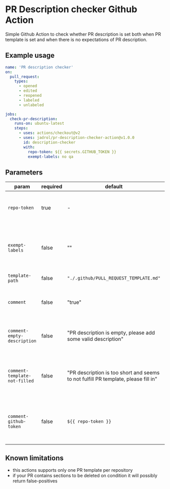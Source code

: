 # PR Description checker Github Action

Simple Github Action to check whether PR description is set both when PR template is set and when there is no expectations of PR description.

## Example usage

```yaml
name: 'PR description checker'
on:
  pull_request:
    types:
      - opened
      - edited
      - reopened
      - labeled
      - unlabeled

jobs:
  check-pr-description:
    runs-on: ubuntu-latest
    steps:
      - uses: actions/checkout@v2
      - uses: jadrol/pr-description-checker-action@v1.0.0
        id: description-checker
        with:
          repo-token: ${{ secrets.GITHUB_TOKEN }}
          exempt-labels: no qa

```

## Parameters

| param                         | required | default                                                                            | description                                                            |
| ----------------------------- | -------- | ---------------------------------------------------------------------------------- | ---------------------------------------------------------------------- |
| `repo-token`                  | true     | -                                                                                  | Github token provided in Github Actions                                |
| `exempt-labels`               | false    | ""                                                                                 | list of labels to exempt from check, comma separated                   |
| `template-path`               | false    | `"./.github/PULL_REQUEST_TEMPLATE.md"`                                             | path to PR template                                                    |
| `comment`                     | false    | "true"                                                                             | whether to post comment when check fails                               |
| `comment-empty-description`   | false    | "PR description is empty, please add some valid description"                       | comment body used when empty description                               |
| `comment-template-not-filled` | false    | "PR description is too short and seems to not fulfill PR template, please fill in" | comment body used when template seems not to be filled in              |
| `comment-github-token`        | false    | `${{ repo-token }}`                                                                | Github token used to post comment, defaults to `repo-token` if not set |

## Known limitations

* this actions supports only one PR template per repository
* if your PR contains sections to be deleted on condition it will possibly return false-positives

